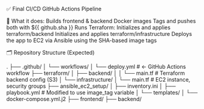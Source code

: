 ✅ Final CI/CD GitHub Actions Pipeline

🎯 What it does:
Builds frontend & backend Docker images
Tags and pushes both with ${{ github.sha }}
Runs Terraform:
Initializes and applies terraform/backend
Initializes and applies terraform/infrastructure
Deploys the app to EC2 via Ansible using the SHA-based image tags

🗂️ Repository Structure (Expected)

.
├── .github/
│   └── workflows/
│       └── deploy.yml           # ← GitHub Actions workflow
├── terraform/
│   ├── backend/
│   │   └── main.tf              # Terraform backend config (S3)
│   └── infrastructure/
│       └── main.tf              # EC2 instance, security groups
├── ansible_ec2_setup/
│   ├── inventory.ini
│   ├── playbook.yml             # Modified to use image_tag variable
│   └── templates/
│       └── docker-compose.yml.j2
├── frontend/
├── backend/
